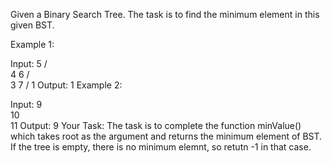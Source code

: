 Given a Binary Search Tree. The task is to find the minimum element in this given BST.

Example 1:

Input:
           5
         /    \
        4      6
       /        \
      3          7
     /
    1
Output: 1
Example 2:

Input:
             9
              \
               10
                \
                 11
Output: 9
Your Task:
The task is to complete the function minValue() which takes root as the argument and returns the minimum element of BST. If the tree is empty, there is no minimum elemnt, so retutn -1 in that case.